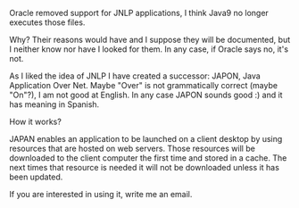 Oracle removed support for JNLP applications, I think Java9 no longer executes those files.

Why? Their reasons would have and I suppose they will be documented, but I neither know nor have I looked for them. In any case, if Oracle says no, it's not.

As I liked the idea of JNLP I have created a successor: JAPON, Java Application Over Net. Maybe "Over" is not grammatically correct (maybe "On"?), I am not good at English. In any case JAPON sounds good :) and it has meaning in Spanish.

How it works?

JAPAN enables an application to be launched on a client desktop by using resources that are hosted on web servers.
Those resources will be downloaded to the client computer the first time and stored in a cache. The next times that resource is needed it will not be downloaded unless it has been updated.

If you are interested in using it, write me an email.
